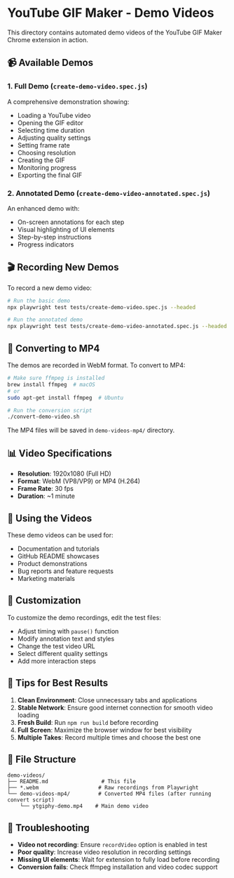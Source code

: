 # YouTube GIF Maker - Demo Videos

This directory contains automated demo videos of the YouTube GIF Maker Chrome extension in action.

## 📹 Available Demos

### 1. Full Demo (`create-demo-video.spec.js`)
A comprehensive demonstration showing:
- Loading a YouTube video
- Opening the GIF editor
- Selecting time duration
- Adjusting quality settings
- Setting frame rate
- Choosing resolution
- Creating the GIF
- Monitoring progress
- Exporting the final GIF

### 2. Annotated Demo (`create-demo-video-annotated.spec.js`)
An enhanced demo with:
- On-screen annotations for each step
- Visual highlighting of UI elements
- Step-by-step instructions
- Progress indicators

## 🎬 Recording New Demos

To record a new demo video:

```bash
# Run the basic demo
npx playwright test tests/create-demo-video.spec.js --headed

# Run the annotated demo
npx playwright test tests/create-demo-video-annotated.spec.js --headed
```

## 🔄 Converting to MP4

The demos are recorded in WebM format. To convert to MP4:

```bash
# Make sure ffmpeg is installed
brew install ffmpeg  # macOS
# or
sudo apt-get install ffmpeg  # Ubuntu

# Run the conversion script
./convert-demo-video.sh
```

The MP4 files will be saved in `demo-videos-mp4/` directory.

## 📊 Video Specifications

- **Resolution**: 1920x1080 (Full HD)
- **Format**: WebM (VP8/VP9) or MP4 (H.264)
- **Frame Rate**: 30 fps
- **Duration**: ~1 minute

## 🚀 Using the Videos

These demo videos can be used for:
- Documentation and tutorials
- GitHub README showcases
- Product demonstrations
- Bug reports and feature requests
- Marketing materials

## 📝 Customization

To customize the demo recordings, edit the test files:
- Adjust timing with `pause()` function
- Modify annotation text and styles
- Change the test video URL
- Select different quality settings
- Add more interaction steps

## 🎯 Tips for Best Results

1. **Clean Environment**: Close unnecessary tabs and applications
2. **Stable Network**: Ensure good internet connection for smooth video loading
3. **Fresh Build**: Run `npm run build` before recording
4. **Full Screen**: Maximize the browser window for best visibility
5. **Multiple Takes**: Record multiple times and choose the best one

## 📁 File Structure

```
demo-videos/
├── README.md                 # This file
├── *.webm                   # Raw recordings from Playwright
└── demo-videos-mp4/         # Converted MP4 files (after running convert script)
    └── ytgiphy-demo.mp4    # Main demo video
```

## 🔧 Troubleshooting

- **Video not recording**: Ensure `recordVideo` option is enabled in test
- **Poor quality**: Increase video resolution in recording settings
- **Missing UI elements**: Wait for extension to fully load before recording
- **Conversion fails**: Check ffmpeg installation and video codec support